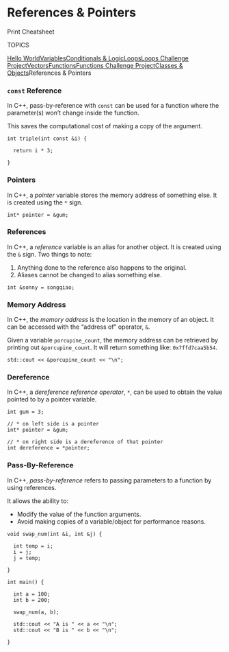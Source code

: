 # References & Pointers

Print Cheatsheet



TOPICS

[Hello World](https://www.codecademy.com/learn/learn-c-plus-plus/modules/learn-cpp-hello-world/cheatsheet)[Variables](https://www.codecademy.com/learn/learn-c-plus-plus/modules/learn-cpp-variables/cheatsheet)[Conditionals & Logic](https://www.codecademy.com/learn/learn-c-plus-plus/modules/learn-cpp-conditionals-and-logic/cheatsheet)[Loops](https://www.codecademy.com/learn/learn-c-plus-plus/modules/learn-cpp-loops/cheatsheet)[Loops Challenge Project](https://www.codecademy.com/learn/learn-c-plus-plus/modules/learn-cpp-loops-challenge-projects/cheatsheet)[Vectors](https://www.codecademy.com/learn/learn-c-plus-plus/modules/learn-cpp-vectors/cheatsheet)[Functions](https://www.codecademy.com/learn/learn-c-plus-plus/modules/learn-cpp-functions/cheatsheet)[Functions Challenge Project](https://www.codecademy.com/learn/learn-c-plus-plus/modules/learn-cpp-functions-challenge-projects/cheatsheet)[Classes & Objects](https://www.codecademy.com/learn/learn-c-plus-plus/modules/learn-cpp-classes-and-objects/cheatsheet)References & Pointers

### `const` Reference

In C++, pass-by-reference with `const` can be used for a function where the parameter(s) won’t change inside the function.

This saves the computational cost of making a copy of the argument.

```
int triple(int const &i) {
 
  return i * 3;
 
}
```

### Pointers

In C++, a *pointer* variable stores the memory address of something else. It is created using the `*` sign.

```
int* pointer = &gum;
```

### References

In C++, a *reference* variable is an alias for another object. It is created using the `&` sign. Two things to note:

1. Anything done to the reference also happens to the original.
2. Aliases cannot be changed to alias something else.

```
int &sonny = songqiao;
```

### Memory Address

In C++, the *memory address* is the location in the memory of an object. It can be accessed with the “address of” operator, `&`.

Given a variable `porcupine_count`, the memory address can be retrieved by printing out `&porcupine_count`. It will return something like: `0x7ffd7caa5b54`.

```
std::cout << &porcupine_count << "\n";
```

### Dereference

In C++, a *dereference reference operator*, `*`, can be used to obtain the value pointed to by a pointer variable.

```
int gum = 3;
 
// * on left side is a pointer
int* pointer = &gum;
 
// * on right side is a dereference of that pointer
int dereference = *pointer;
```

### Pass-By-Reference

In C++, *pass-by-reference* refers to passing parameters to a function by using references.

It allows the ability to:

- Modify the value of the function arguments.
- Avoid making copies of a variable/object for performance reasons.

```
void swap_num(int &i, int &j) {
 
  int temp = i;
  i = j;
  j = temp;
 
}
 
int main() {
 
  int a = 100;
  int b = 200;
 
  swap_num(a, b);
 
  std::cout << "A is " << a << "\n";
  std::cout << "B is " << b << "\n";
 
}
```
